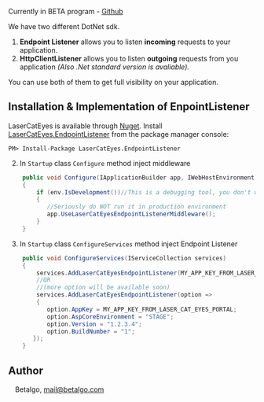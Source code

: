 Currently in BETA program - [Github](https://github.com/betalgo/LCE-DotNet-SDK)

We have two different DotNet sdk. 
1. **Endpoint Listener** allows you to listen **incoming** requests to your application.
2. **HttpClientListener** allows you to listen **outgoing** requests from you application *(Also .Net standard version is avaliable).*

You can use both of them to get full visibility on your application. 

## Installation & Implementation of EnpointListener
LaserCatEyes is available through [Nuget](https://www.nuget.org/packages/LaserCatEyes.EndpointListener/). Install [LaserCatEyes.EndpointListener](https://www.nuget.org/packages/LaserCatEyes.EndpointListener/) from the package manager console:
```
PM> Install-Package LaserCatEyes.EndpointListener
```

2. In ``Startup`` class ``Configure`` method inject middleware
```csharp
    public void Configure(IApplicationBuilder app, IWebHostEnvironment env)
    {
        if (env.IsDevelopment())//This is a debugging tool, you don't want to run it in prodcution, right!?
        {
           //Seriously do NOT run it in production environment 
           app.UseLaserCatEyesEndpointListenerMiddleware();           
        }
    }
```
3. In ``Startup`` class ``ConfigureServices`` method inject Endpoint Listener

```csharp
    public void ConfigureServices(IServiceCollection services)
    {
        services.AddLaserCatEyesEndpointListener(MY_APP_KEY_FROM_LASER_CAT_EYES_PORTAL);
        //OR 
        //(more option will be available soon)
        services.AddLaserCatEyesEndpointListener(option =>
        {
           option.AppKey = MY_APP_KEY_FROM_LASER_CAT_EYES_PORTAL;
           option.AspCoreEnvironment = "STAGE";
           option.Version = "1.2.3.4";
           option.BuildNumber = "1";
       });
    }
```


[Laser-Cat-Eyes web portal]: <https://portal.lasercateyes.com>
## Author

<img src="https://www.betalgo.com/img/logo-dark.png" width="10px"> Betalgo, mail@betalgo.com
